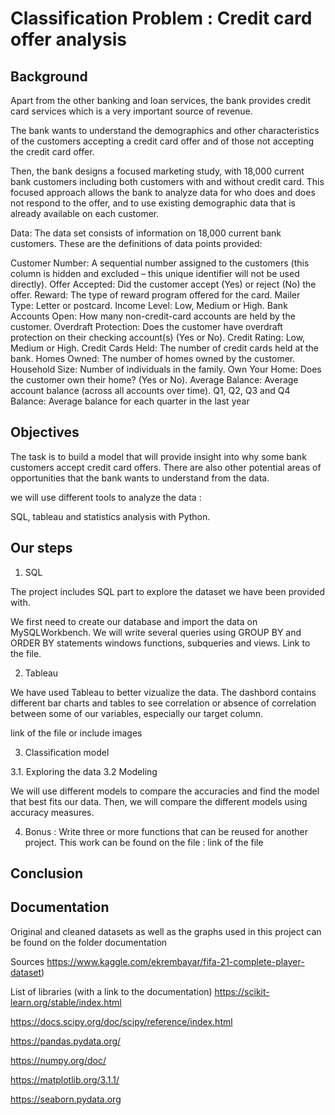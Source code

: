# Classification Problem : Credit card offer analysis


## Background

Apart from the other banking and loan services, the bank provides credit card services which is a very important source of revenue.

The bank wants to understand the demographics and other characteristics of the customers accepting a credit card offer and of those not accepting the credit card offer.

Then, the bank designs a focused marketing study, with 18,000 current bank customers including both customers with and without credit card.  This focused approach allows the bank to analyze data for who does and does not respond to the offer, and to use existing demographic data that is already available on each customer.


Data: The data set consists of information on 18,000 current bank customers. These are the definitions of data points provided:

Customer Number: A sequential number assigned to the customers (this column is hidden and excluded – this unique identifier will not be used directly).
Offer Accepted: Did the customer accept (Yes) or reject (No) the offer.
Reward: The type of reward program offered for the card.
Mailer Type: Letter or postcard.
Income Level: Low, Medium or High.
Bank Accounts Open: How many non-credit-card accounts are held by the customer.
Overdraft Protection: Does the customer have overdraft protection on their checking account(s) (Yes or No).
Credit Rating: Low, Medium or High.
Credit Cards Held: The number of credit cards held at the bank.
Homes Owned: The number of homes owned by the customer.
Household Size: Number of individuals in the family.
Own Your Home: Does the customer own their home? (Yes or No).
Average Balance: Average account balance (across all accounts over time). Q1, Q2, Q3 and Q4
Balance: Average balance for each quarter in the last year


## Objectives

The task is to build a model that will provide insight into why some bank customers accept credit card offers. There are also other potential areas of opportunities that the bank wants to understand from the data.

we will use different tools to analyze the data :

SQL, tableau and statistics analysis with Python.

## Our steps

1. SQL 

The project includes SQL part to explore the dataset we have been provided with.

We first need to create our database and import the data on MySQLWorkbench.
We will write several queries using GROUP BY and ORDER BY statements windows functions, subqueries and views.
Link to the file.


2. Tableau

We have used Tableau to better vizualize the data.
The dashbord contains different bar charts and tables to see correlation or absence of correlation between some of our variables, especially our target column.

link of the file or include images

3. Classification model

3.1. Exploring the data
3.2 Modeling

We will use different models to compare the accuracies and find the model that best fits our data. 
Then, we will compare the different models using accuracy measures.

4. Bonus : Write three or more functions that can be reused for another project. This work can be found on the file : link of the file

## Conclusion


## Documentation

Original and cleaned datasets as well as the graphs used in this project can be found on the folder documentation

Sources https://www.kaggle.com/ekrembayar/fifa-21-complete-player-dataset)

List of libraries (with a link to the documentation) https://scikit-learn.org/stable/index.html

https://docs.scipy.org/doc/scipy/reference/index.html

https://pandas.pydata.org/

https://numpy.org/doc/

https://matplotlib.org/3.1.1/

https://seaborn.pydata.org


